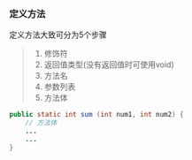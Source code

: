 ### 定义方法

定义方法大致可分为5个步骤

> 1. 修饰符
> 2. 返回值类型(没有返回值时可使用void)
> 3. 方法名
> 4. 参数列表
> 5. 方法体

```java
public static int sum (int num1, int num2) {
    // 方法体
  	...
    ...
}
```

